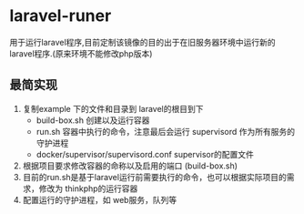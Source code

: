 # laravel-runer
用于运行laravel程序,目前定制该镜像的目的出于在旧服务器环境中运行新的laravel程序.(原来环境不能修改php版本)

## 最简实现

1. 复制example 下的文件和目录到 laravel的根目到下
	* build-box.sh 创建以及运行容器
	* run.sh 容器中执行的命令，注意最后会运行 supervisord 作为所有服务的守护进程 
	* docker/supervisor/supervisord.conf supervisor的配置文件
2. 根据项目要求修改容器的命称以及启用的端口 (build-box.sh)
3. 目前的run.sh是基于laravel运行前需要执行的命令，也可以根据实际项目的需求，修改为 thinkphp的运行容器
4. 配置运行的守护进程，如 web服务，队列等



